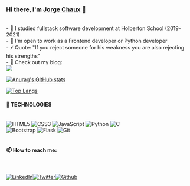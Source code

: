 <!--
**jorgechauxjr/jorgechauxjr** is a ✨ _special_ ✨ repository because its `README.md` (this file) appears on your GitHub profile.

Here are some ideas to get you started:

- 🔭 I’m currently working on ...
- 🌱 I’m currently learning ...
- 👯 I’m looking to collaborate on ...
- 🤔 I’m looking for help with ...
- 💬 Ask me about ...
- 📫 How to reach me: ...
- 😄 Pronouns: ...
- ⚡ Fun fact: ... 
-->
### Hi there, I'm [Jorge Chaux](https://www.linkedin.com/in/jorgechauxjr/) 👋
<br>
- 🔭 I studied fullstack software development at Holberton School (2019-2021)
<br>
- 👯 I'm open to work as a Frontend developer or Python developer
<br>
- ⚡ Quote: "If you reject someone for his weakness you are also rejecting his strengths"
<br>
- 💬 Check out my blog: 
<br><a href="https://medium.com/@jorgechauxjr" target="_blank"><img src="https://img.shields.io/badge/Medium-12100E?style=for-the-badge&logo=medium&logoColor=white"></a>
<br>

[![Anurag's GitHub stats](https://github-readme-stats.vercel.app/api?username=jorgechauxjr&show_icons=true&theme=highcontrast)](https://github.com/anuraghazra/github-readme-stats)

[![Top Langs](https://github-readme-stats.vercel.app/api/top-langs/?username=jorgechauxjr&show_icons=true&theme=highcontrast)](https://github.com/anuraghazra/github-readme-stats)


<h4>🚀 TECHNOLOGIES </h4>
<br>
<img alt="HTML5" src="https://img.shields.io/badge/html5-%23E34F26.svg?style=for-the-badge&logo=html5&logoColor=white"/>
<img alt="CSS3" src="https://img.shields.io/badge/css3-%231572B6.svg?style=for-the-badge&logo=css3&logoColor=white"/>
<img alt="JavaScript" src="https://img.shields.io/badge/javascript-%23323330.svg?style=for-the-badge&logo=javascript&logoColor=%23F7DF1E"/>
<img alt="Python" src="https://img.shields.io/badge/python-%2314354C.svg?style=for-the-badge&logo=python&logoColor=white"/>
<img alt="C" src="https://img.shields.io/badge/c-%2300599C.svg?style=for-the-badge&logo=c&logoColor=white"/> <br>
<img alt="Bootstrap" src="https://img.shields.io/badge/bootstrap-%23563D7C.svg?style=for-the-badge&logo=bootstrap&logoColor=white"/>
<img alt="Flask" src="https://img.shields.io/badge/flask-%23000.svg?style=for-the-badge&logo=flask&logoColor=white"/>
<img alt="Git" src="https://img.shields.io/badge/git-%23F05033.svg?style=for-the-badge&logo=git&logoColor=white"/>
<br>
<br>
<h4>📫 How to reach me: </h4>
<br>

[![LinkedIn](https://img.shields.io/badge/linkedin-%230077B5.svg?&style=for-the-badge&logo=linkedin&logoColor=white)][1][![Twitter](https://img.shields.io/badge/twitter-%231DA1F2.svg?&style=for-the-badge&logo=twitter&logoColor=white)][2][![Github](https://img.shields.io/badge/github-%23100000.svg?&style=for-the-badge&logo=github&logoColor=white)][3]

[1]: https://www.linkedin.com/in/jorgechauxjr/
[2]: https://twitter.com/jorgechauxjr
[3]: http://www.github.com/jorgechauxjr

<br>
